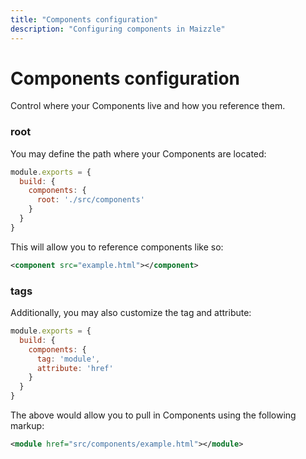```yaml
---
title: "Components configuration"
description: "Configuring components in Maizzle"
---
```


# Components configuration

Control where your Components live and how you reference them.

### root

You may define the path where your Components are located:

<code-sample title="config.js">

  ```js
  module.exports = {
    build: {
      components: {
        root: './src/components'
      }
    }
  }
  ```

</code-sample>

This will allow you to reference components like so:

<code-sample title="src/templates/example.html">

  ```xml
  <component src="example.html"></component>
  ```

</code-sample>

### tags

Additionally, you may also customize the tag and attribute:

<code-sample title="config.js">

  ```js
  module.exports = {
    build: {
      components: {
        tag: 'module',
        attribute: 'href'
      }
    }
  }
  ```

</code-sample>

The above would allow you to pull in Components using the following markup:

<code-sample title="src/templates/example.html">

  ```xml
  <module href="src/components/example.html"></module>
  ```

</code-sample>
